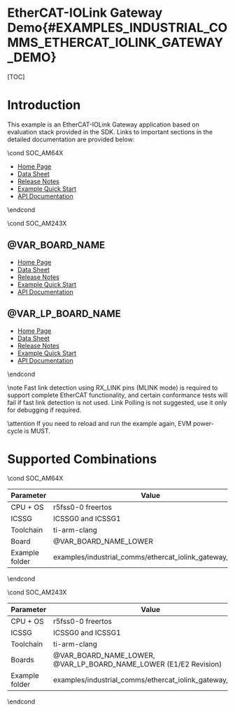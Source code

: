 # EtherCAT-IOLink Gateway Demo{#EXAMPLES_INDUSTRIAL_COMMS_ETHERCAT_IOLINK_GATEWAY_DEMO}

[TOC]

# Introduction

This example is an EtherCAT-IOLink Gateway application based on evaluation stack provided in the SDK. Links to important sections in the detailed documentation are provided below:

\cond SOC_AM64X

- <a href="../am64x/ethercat_iolink_gateway/index.html" target="_blank"> Home Page </a>
- <a href="../am64x/ethercat_iolink_gateway/ethercat_datasheet.html" target="_blank"> Data Sheet </a>
- <a href="../am64x/ethercat_iolink_gateway/releasenotes.html" target="_blank"> Release Notes </a>
- <a href="../am64x/ethercat_iolink_gateway/usergroup0.html" target="_blank"> Example Quick Start </a>
- <a href="../am64x/ethercat_iolink_gateway/modules.html" target="_blank"> API Documentation </a>

\endcond

\cond SOC_AM243X

## @VAR_BOARD_NAME

- <a href="../am243x/ethercat_iolink_gateway/evm/index.html" target="_blank"> Home Page </a>
- <a href="../am243x/ethercat_iolink_gateway/evm/ethercat_datasheet.html" target="_blank"> Data Sheet </a>
- <a href="../am243x/ethercat_iolink_gateway/evm/releasenotes.html" target="_blank"> Release Notes </a>
- <a href="../am243x/ethercat_iolink_gateway/evm/usergroup0.html" target="_blank"> Example Quick Start </a>
- <a href="../am243x/ethercat_iolink_gateway/evm/modules.html" target="_blank"> API Documentation </a>

## @VAR_LP_BOARD_NAME

- <a href="../am243x/ethercat_iolink_gateway/lp/index.html" target="_blank"> Home Page </a>
- <a href="../am243x/ethercat_iolink_gateway/lp/ethercat_datasheet.html" target="_blank"> Data Sheet </a>
- <a href="../am243x/ethercat_iolink_gateway/lp/releasenotes.html" target="_blank"> Release Notes </a>
- <a href="../am243x/ethercat_iolink_gateway/lp/usergroup0.html" target="_blank"> Example Quick Start </a>
- <a href="../am243x/ethercat_iolink_gateway/lp/modules.html" target="_blank"> API Documentation </a>

\endcond

\note
Fast link detection using RX_LINK pins (MLINK mode) is required to support complete EtherCAT functionality, and certain conformance tests will fail if fast link detection is not used. Link Polling is not suggested, use it only for debugging if required. 

\attention If you need to reload and run the example again, EVM power-cycle is MUST.

# Supported Combinations

\cond SOC_AM64X

 Parameter      | Value
 ---------------|-----------
 CPU + OS       | r5fss0-0 freertos
 ICSSG          | ICSSG0 and ICSSG1
 Toolchain      | ti-arm-clang
 Board          | @VAR_BOARD_NAME_LOWER
 Example folder | examples/industrial_comms/ethercat_iolink_gateway_demo

\endcond

\cond SOC_AM243X

 Parameter      | Value
 ---------------|-----------
 CPU + OS       | r5fss0-0 freertos
 ICSSG          | ICSSG0 and ICSSG1
 Toolchain      | ti-arm-clang
 Boards         | @VAR_BOARD_NAME_LOWER, @VAR_LP_BOARD_NAME_LOWER (E1/E2 Revision)
 Example folder | examples/industrial_comms/ethercat_iolink_gateway_demo

\endcond
